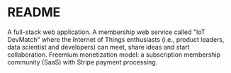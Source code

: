 # README

A full-stack web application. A membership web service called "IoT DevMatch" where the Internet of Things 
enthusiasts (i.e., product leaders, data scientist and developers) can 
meet, share ideas and start collaboration. Freemium monetization model: a subscription 
membership community (SaaS) with Stripe payment processing. 
